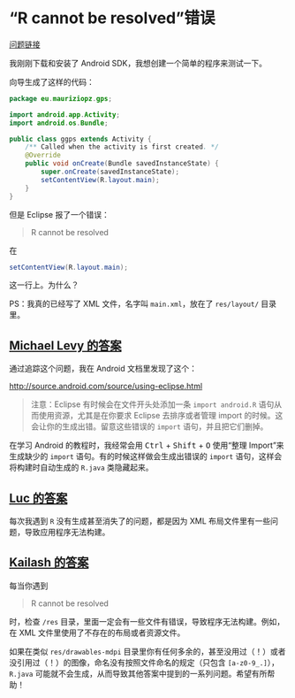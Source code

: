 # “R cannot be resolved”错误

[问题链接](http://stackoverflow.com/questions/885009/r-cannot-be-resolved-android-error)

我刚刚下载和安装了 Android SDK，我想创建一个简单的程序来测试一下。

向导生成了这样的代码：

```java
package eu.mauriziopz.gps;

import android.app.Activity;
import android.os.Bundle;

public class ggps extends Activity {
    /** Called when the activity is first created. */
    @Override
    public void onCreate(Bundle savedInstanceState) {
        super.onCreate(savedInstanceState);
        setContentView(R.layout.main);
    }
}
```

但是 Eclipse 报了一个错误：

> R cannot be resolved

在

```java
setContentView(R.layout.main);
```

这一行上。为什么？

PS：我真的已经写了 XML 文件，名字叫 `main.xml`，放在了 `res/layout/` 目录里。

## [Michael Levy 的答案](http://stackoverflow.com/a/3259974/5152089)

通过追踪这个问题，我在 Android 文档里发现了这个：

http://source.android.com/source/using-eclipse.html

> 注意：Eclipse 有时候会在文件开头处添加一条 `import android.R` 语句从而使用资源，尤其是在你要求 Eclipse 去排序或者管理 import 的时候。这会让你的生成出错。留意这些错误的 `import` 语句，并且把它们删掉。

在学习 Android 的教程时，我经常会用 <kbd>Ctrl</kbd> + <kbd>Shift</kbd> + <kbd>O</kbd> 使用“整理 Import”来生成缺少的 `import` 语句。有的时候这样做会生成出错误的 `import` 语句，这样会将构建时自动生成的 `R.java` 类隐藏起来。

## [Luc 的答案](http://stackoverflow.com/questions/885009/r-cannot-be-resolved-android-error)

每次我遇到 `R` 没有生成甚至消失了的问题，都是因为 XML 布局文件里有一些问题，导致应用程序无法构建。

## [Kailash 的答案](http://stackoverflow.com/a/2779119/5152089)

每当你遇到

> R cannot be resolved

时，检查 `/res` 目录，里面一定会有一些文件有错误，导致程序无法构建。例如，在 XML 文件里使用了不存在的布局或者资源文件。

如果在类似 `res/drawables-mdpi` 目录里你有任何多余的，甚至没用过（！）或者没引用过（！）的图像，命名没有按照文件命名的规定（只包含 `[a-z0-9_.]`），`R.java` 可能就不会生成，从而导致其他答案中提到的一系列问题。希望有所帮助！
